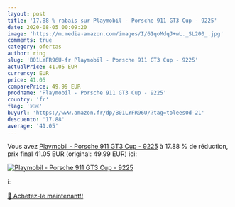 ```yaml
---
layout: post
title: '17.88 % rabais sur Playmobil - Porsche 911 GT3 Cup - 9225'
date: 2020-08-05 00:09:20
image: 'https://m.media-amazon.com/images/I/61qoMdqJ+wL._SL200_.jpg'
comments: true
category: ofertas
author: ring
slug: 'B01LYFR96U-fr Playmobil - Porsche 911 GT3 Cup - 9225'
actualPrice: 41.05 EUR
currency: EUR
price: 41.05
comparePrice: 49.99 EUR
prodname: 'Playmobil - Porsche 911 GT3 Cup - 9225'
country: 'fr'
flag: '🇫🇷'
buyurl: 'https://www.amazon.fr/dp/B01LYFR96U/?tag=tolees0d-21'
descuento: '17.88'
average: '41.05'
---
```


Vous avez [Playmobil - Porsche 911 GT3 Cup - 9225](https://www.amazon.fr/dp/B01LYFR96U/?tag=tolees0d-21)  à  17.88 % de réduction, prix final  41.05 EUR (original: 49.99 EUR) ici:

[![Playmobil - Porsche 911 GT3 Cup - 9225](https://m.media-amazon.com/images/I/61qoMdqJ+wL._SL200_.jpg)](https://www.amazon.fr/dp/B01LYFR96U/?tag=tolees0d-21)

ℹ️:


[🛒 Achetez-le maintenant!!](https://www.amazon.fr/dp/B01LYFR96U/?tag=tolees0d-21)
